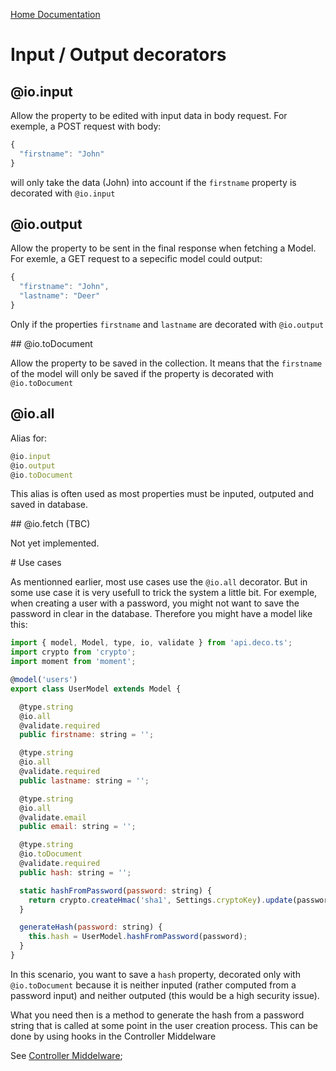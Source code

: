 [Home Documentation](./index.md)

# Input / Output decorators

## @io.input

Allow the property to be edited with input data in body request. For exemple, a POST request with body: 

```js
{
  "firstname": "John"
}
``` 

will only take the data (John) into account if the `firstname` property is decorated with `@io.input`

## @io.output

Allow the property to be sent in the final response when fetching a Model. For exemle, a GET request to a sepecific model could output: 

```js
{
  "firstname": "John",
  "lastname": "Deer"
}
``` 

Only if the properties `firstname` and `lastname` are decorated with `@io.output`


## @io.toDocument

Allow the property to be saved in the collection. It means that the `firstname` of the model will only be saved if the property is decorated with `@io.toDocument`

## @io.all

Alias for: 

```js
@io.input
@io.output
@io.toDocument
```

This alias is often used as most properties must be inputed, outputed and saved in database.

## @io.fetch (TBC)

Not yet implemented.

# Use cases

As mentionned earlier, most use cases use the `@io.all` decorator. But in some use case it is very usefull to trick the system a little bit. For exemple, when creating a user with a password, you might not want to save the password in clear in the database. Therefore you might have a model like this: 

```js
import { model, Model, type, io, validate } from 'api.deco.ts';
import crypto from 'crypto';
import moment from 'moment';

@model('users')
export class UserModel extends Model {

  @type.string
  @io.all
  @validate.required
  public firstname: string = '';

  @type.string
  @io.all
  @validate.required
  public lastname: string = '';

  @type.string
  @io.all
  @validate.email
  public email: string = '';

  @type.string
  @io.toDocument
  @validate.required
  public hash: string = '';

  static hashFromPassword(password: string) {
    return crypto.createHmac('sha1', Settings.cryptoKey).update(password).digest('hex');
  }

  generateHash(password: string) {
    this.hash = UserModel.hashFromPassword(password);
  }
}
```

In this scenario, you want to save a `hash` property, decorated only with `@io.toDocument` because it is neither inputed (rather computed from a password input) and neither outputed (this would be a high security issue).

What you need then is a method to generate the hash from a password string that is called at some point in the user creation process. This can be done by using hooks in the Controller Middelware

See [Controller Middelware](./controller.md);